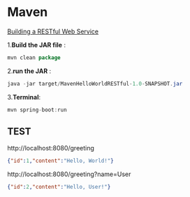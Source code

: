 # Maven
[Building a RESTful Web Service](https://spring.io/guides/gs/rest-service/#scratch)

1.**Build the JAR file**  : 
``` java
mvn clean package
```

2.**run the JAR**        : 
``` java
java -jar target/MavenHelloWorldRESTful-1.0-SNAPSHOT.jar
```

3.**Terminal**: 
``` java
mvn spring-boot:run
```


## TEST

http://localhost:8080/greeting
```JSON
{"id":1,"content":"Hello, World!"}
```

http://localhost:8080/greeting?name=User
```JSON
{"id":2,"content":"Hello, User!"}
```
